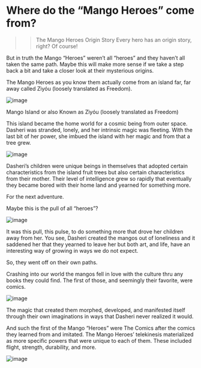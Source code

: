 # Where do the “Mango Heroes” come from?
>> The Mango Heroes Origin Story
>> Every hero has an origin story, right? Of course!

But in truth the Mango “Heroes” weren’t all “heroes” and they haven’t all taken the same path. Maybe this will make more sense if we take a step back a bit and take a closer look at their mysterious origins.

The Mango Heroes as you know them actually come from an island far, far away called Zìyóu (loosely translated as Freedom).

![image](https://user-images.githubusercontent.com/84951299/169351745-ca732d9d-fdf7-4621-b301-0807883b2302.png)

Mango Island or also Known as Zìyóu (loosely translated as Freedom)

This island became the home world for a cosmic being from outer space. Dasheri was stranded, lonely, and her intrinsic magic was fleeting. With the last bit of her power, she imbued the island with her magic and from that a tree grew.

![image](https://user-images.githubusercontent.com/84951299/169351962-322c4560-08db-4285-bbf3-fa366fc6567d.png)

Dasheri’s children were unique beings in themselves that adopted certain characteristics from the island fruit trees but also certain characteristics from their mother. Their level of intelligence grew so rapidly that eventually they became bored with their home land and yearned for something more.

For the next adventure.

Maybe this is the pull of all “heroes”?

![image](https://user-images.githubusercontent.com/84951299/169352008-19b79631-379b-4ca2-8354-848ad10d33d3.png)


It was this pull, this pulse, to do something more that drove her children away from her. You see, Dasheri created the mangos out of loneliness and it saddened her that they yearned to leave her but both art, and life, have an interesting way of growing in ways we do not expect.

So, they went off on their own paths.

Crashing into our world the mangos fell in love with the culture thru any books they could find. The first of those, and seemingly their favorite, were comics.

![image](https://user-images.githubusercontent.com/84951299/169353829-f70d2ea3-d5e1-40c4-9e09-1fd9d2007f7b.png)


The magic that created them morphed, developed, and manifested itself through their own imaginations in ways that Dasheri never realized it would.

And such the first of the Mango “Heroes” were The Comics after the comics they learned from and imitated. The Mango Heroes’ telekinesis materialized as more specific powers that were unique to each of them. These included flight, strength, durability, and more.

![image](https://user-images.githubusercontent.com/84951299/169354092-10338675-5e3c-4b0c-a0c8-0795e89924ad.png)


